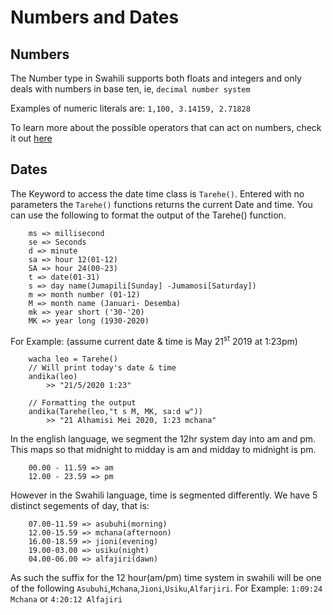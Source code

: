 # Numbers and Dates

## Numbers
The Number type in Swahili supports both floats and integers and only deals with numbers in base ten, ie, `decimal number system`

Examples of numeric literals are:
  `1,100, 3.14159, 2.71828`

To learn more about the possible operators that can act on numbers, check it out [here](./docs/guide/05-functions.md) 

##  Dates

The Keyword to access the date time class is `Tarehe()`. Entered with no parameters the `Tarehe()` functions returns the current  Date and time. You can use the following to format the output of the Tarehe() function.

```
    ms => millisecond
    se => Seconds
    d => minute
    sa => hour 12(01-12)
    SA => hour 24(00-23)
    t => date(01-31)
    s => day name(Jumapili[Sunday] -Jumamosi[Saturday])
    m => month number (01-12)
    M => month name (Januari- Desemba)
    mk => year short ('30-'20)
    MK => year long (1930-2020)
```

For Example: (assume current date & time is May 21<sup>st</sup> 2019 at 1:23pm)
```    
    wacha leo = Tarehe()
    // Will print today's date & time
    andika(leo) 
        >> "21/5/2020 1:23"

    // Formatting the output 
    andika(Tarehe(leo,"t s M, MK, sa:d w"))
        >> "21 Alhamisi Mei 2020, 1:23 mchana"
```

In the english language, we segment the 12hr system day into am and pm. This maps so that midnight to midday is am and midday to midnight is pm. 
``` 
    00.00 - 11.59 => am
    12.00 - 23.59 => pm
```

However in the Swahili language, time is segmented differently. We have 5 distinct segements of day, that is:

```
    07.00-11.59 => asubuhi(morning)
    12.00-15.59 => mchana(afternoon)
    16.00-18.59 => jioni(evening)
    19.00-03.00 => usiku(night)
    04.00-06.00 => alfajiri(dawn)
```
As such the suffix for the 12 hour(am/pm) time system in swahili will be one of the following `Asubuhi`,`Mchana`,`Jioni`,`Usiku`,`Alfarjiri`. For Example: `1:09:24 Mchana` or `4:20:12 Alfajiri`